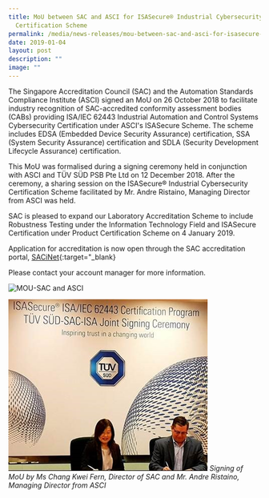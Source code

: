 ```yaml
---
title: MoU between SAC and ASCI for ISASecure® Industrial Cybersecurity
  Certification Scheme
permalink: /media/news-releases/mou-between-sac-and-asci-for-isasecure-industrial-cybersecurity-scheme/
date: 2019-01-04
layout: post
description: ""
image: ""
---
```

The Singapore Accreditation Council (SAC) and the Automation Standards Compliance Institute (ASCI) signed an MoU on 26 October 2018 to facilitate industry recognition of SAC-accredited conformity assessment bodies (CABs) providing ISA/IEC 62443 Industrial Automation and Control Systems Cybersecurity Certification under ASCI's ISASecure Scheme.  The scheme includes EDSA (Embedded Device Security Assurance) certification, SSA (System Security Assurance) certification and SDLA (Security Development Lifecycle Assurance) certification.
 
This MoU was formalised during a signing ceremony held in conjunction with ASCI and TÜV SÜD PSB Pte Ltd on 12 December 2018. After the ceremony, a sharing session on the ISASecure® Industrial Cybersecurity Certification Scheme facilitated by Mr. Andre Ristaino, Managing Director from ASCI was held.
 
SAC is pleased to expand our Laboratory Accreditation Scheme to include Robustness Testing under the Information Technology Field and ISASecure Certification under Product Certification Scheme on 4 January 2019.
 
Application for accreditation is now open through the SAC accreditation portal, 
[SACiNet](https://sacinet2.enterprisesg.gov.sg/landing){:target="_blank}

Please contact your account manager for more information.


![MOU-SAC and ASCI]((/images/press-release/photos/MOU-ISA.jpg))


![MOU-ISA.jpg](/images/press-release/photos/MOU-ISA.jpg)
*Signing of MoU by Ms Chang Kwei Fern, Director of SAC and Mr. Andre Ristaino, Managing Director from ASCI*